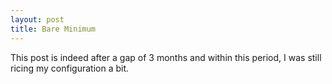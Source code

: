 ```yaml
---
layout: post
title: Bare Minimum
---
```


This post is indeed after a gap of 3 months and within this period, I was still ricing my configuration a bit.
